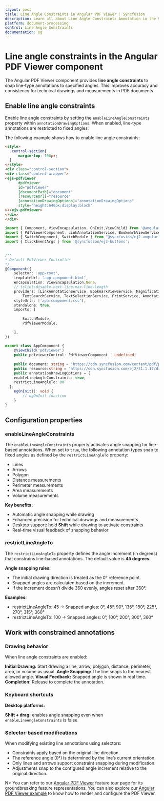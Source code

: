 ```yaml
---
layout: post
title: Line Angle Constraints in Angular PDF Viewer | Syncfusion
description: Learn all about Line Angle Constraints Annotation in the Syncfusion Angular PDF Viewer component of Essential JS 2 and more.
platform: document-processing
control: Line Angle Constraints
documentation: ug
---
```


# Line angle constraints in the Angular PDF Viewer component

The Angular PDF Viewer component provides **line angle constraints** to snap line-type annotations to specified angles. This improves accuracy and consistency for technical drawings and measurements in PDF documents.

## Enable line angle constraints
Enable line angle constraints by setting the `enableLineAngleConstraints` property within `annotationDrawingOptions`. When enabled, line-type annotations are restricted to fixed angles.

The following example shows how to enable line angle constraints:

```html
<style>
  .control-section{
      margin-top: 100px;
  }
</style>
<div class="control-section">
<div class="content-wrapper">
<ejs-pdfviewer
      #pdfviewer
      id="pdfViewer"
      [documentPath]="document"
      [resourceUrl]="resource"
      [annotationDrawingOptions]="annotationDrawingOptions"
      style="height:640px;display:block"
></ejs-pdfviewer>
</div>
</div>
```

```typescript
import { Component, ViewEncapsulation, OnInit,ViewChild} from '@angular/core';
import { PdfViewerComponent, LinkAnnotationService, BookmarkViewService, MagnificationService, ThumbnailViewService, ToolbarService, NavigationService, TextSearchService, TextSelectionService, PrintService, AnnotationService, FormFieldsService, FormDesignerService, PageOrganizerService,PdfViewerModule, TextSelectionStartEventArgs, AnnotationSelectEventArgs } from '@syncfusion/ej2-angular-pdfviewer';
import { SwitchComponent, SwitchModule } from '@syncfusion/ej2-angular-buttons';
import { ClickEventArgs } from '@syncfusion/ej2-buttons';
 
 
/**
* Default PdfViewer Controller
*/
@Component({
    selector: 'app-root',
    templateUrl: 'app.component.html',
    encapsulation: ViewEncapsulation.None,
    // tslint:disable-next-line:max-line-length
    providers: [LinkAnnotationService, BookmarkViewService, MagnificationService, ThumbnailViewService, ToolbarService, NavigationService,
        TextSearchService, TextSelectionService, PrintService, AnnotationService, FormFieldsService, FormDesignerService,PageOrganizerService],
    styleUrls: ['app.component.css'],
    standalone: true,
    imports: [
 
        SwitchModule,
        PdfViewerModule,
 
    ],
})
 
export class AppComponent {
    @ViewChild('pdfviewer')
    public pdfviewerControl: PdfViewerComponent | undefined;
 
    public document: string = 'https://cdn.syncfusion.com/content/pdf/pdf-succinctly.pdf';
    public resource:string = "https://cdn.syncfusion.com/ej2/31.1.17/dist/ej2-pdfviewer-lib";
    public annotationDrawingOptions = {
    enableLineAngleConstraints: true,
    restrictLineAngleTo: 90
  };
    ngOnInit(): void {
        // ngOnInit function
    }
}
```

## Configuration properties

### enableLineAngleConstraints

The `enableLineAngleConstraints` property activates angle snapping for line-based annotations. When set to `true`, the following annotation types snap to fixed angles as defined by the `restrictLineAngleTo` property:

- Lines
- Arrows
- Polygon
- Distance measurements
- Perimeter measurements
- Area measurements
- Volume measurements

**Key benefits:**

- Automatic angle snapping while drawing
- Enhanced precision for technical drawings and measurements
- Desktop support: hold **Shift** while drawing to activate constraints
- Real-time visual feedback of snapping behavior

### restrictLineAngleTo

The `restrictLineAngleTo` property defines the angle increment (in degrees) that constrains line-based annotations. The default value is **45 degrees**.

**Angle snapping rules:**

- The initial drawing direction is treated as the 0° reference point.
- Snapped angles are calculated based on the increment.
- If the increment doesn’t divide 360 evenly, angles reset after 360°.

**Examples:**

- restrictLineAngleTo: 45 → Snapped angles: 0°, 45°, 90°, 135°, 180°, 225°, 270°, 315°, 360°
- restrictLineAngleTo: 100 → Snapped angles: 0°, 100°, 200°, 300°, 360°

## Work with constrained annotations

### Drawing behavior

When line angle constraints are enabled:

**Initial Drawing:** Start drawing a line, arrow, polygon, distance, perimeter, area, or volume as usual.
**Angle Snapping:** The line snaps to the nearest allowed angle.
**Visual Feedback:** Snapped angle is shown in real time.
**Completion:** Release to complete the annotation.

### Keyboard shortcuts

**Desktop platforms:**

**Shift + drag:** enables angle snapping even when `enableLineAngleConstraints` is false.

### Selector-based modifications

When modifying existing line annotations using selectors:

- Constraints apply based on the original line direction.
- The reference angle (0°) is determined by the line’s current orientation.
- Only lines and arrows support constraint snapping during modification.
- Adjustments snap to the configured angle increment relative to the original direction.

N> You can refer to our [Angular PDF Viewer](https://www.syncfusion.com/angular-ui-components/angular-pdf-viewer) feature tour page for its groundbreaking feature representations. You can also explore our [Angular PDF Viewer example](https://github.com/syncfusion/ej2-angular-samples/tree/master/src/app/pdfviewer) to know how to render and configure the PDF Viewer.
